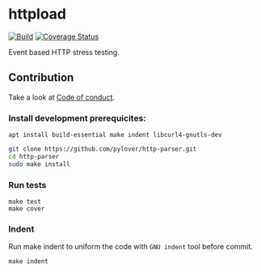 # httpload

[![Build](https://github.com/dobisel/httpload/actions/workflows/build.yml/badge.svg)](https://github.com/dobisel/httpload/actions/workflows/build.yml)
[![Coverage Status](https://coveralls.io/repos/github/dobisel/httpload/badge.svg)](https://coveralls.io/github/dobisel/httpload)

Event based HTTP stress testing. 


## Contribution

Take a look at [Code of conduct](CODE_OF_CONDUCT.md).


### Install development prerequicites:

```shell
apt install build-essential make indent libcurl4-gnutls-dev
```

```bash
git clone https://github.com/pylover/http-parser.git
cd http-parser
sudo make install
```

### Run tests

```shell
make test
make cover
```

### Indent

Run make indent to uniform the code with `GNU indent` tool before commit.

```shell
make indent
```

